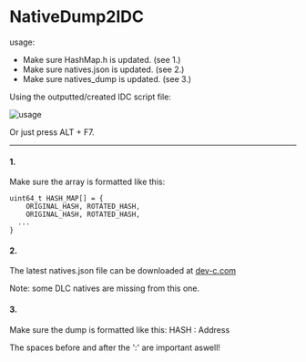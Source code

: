 # NativeDump2IDC
usage:
- Make sure HashMap.h is updated. (see 1.)
- Make sure natives.json is updated. (see 2.)
- Make sure natives_dump is updated. (see 3.)

Using the outputted/created IDC script file:

![usage](http://i.imgur.com/ZY50PrF.png)

Or just press ALT + F7.

- - - -

#### 1.

Make sure the array is formatted like this:

```
uint64_t HASH_MAP[] = {
	ORIGINAL_HASH, ROTATED_HASH,  
	ORIGINAL_HASH, ROTATED_HASH,
  ...
}
```


#### 2. 

The latest natives.json file can be downloaded at [dev-c.com](http://www.dev-c.com/nativedb/)

Note: some DLC natives are missing from this one.


#### 3. 

Make sure the dump is formatted like this:
HASH : Address

The spaces before and after the ':' are important aswell!
